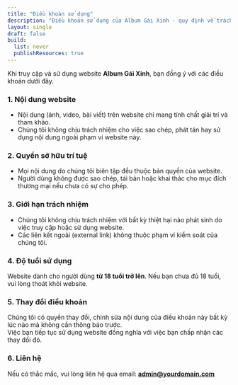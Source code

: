 ```yaml
---
title: "Điều khoản sử dụng"
description: "Điều khoản sử dụng của Album Gái Xinh - quy định về trách nhiệm và quyền lợi khi truy cập website."
layout: single
draft: false
build:
  list: never
  publishResources: true
---
```


Khi truy cập và sử dụng website **Album Gái Xinh**, bạn đồng ý với các điều khoản dưới đây.

### 1. Nội dung website
- Nội dung (ảnh, video, bài viết) trên website chỉ mang tính chất giải trí và tham khảo.  
- Chúng tôi không chịu trách nhiệm cho việc sao chép, phát tán hay sử dụng nội dung ngoài phạm vi website này.

### 2. Quyền sở hữu trí tuệ
- Mọi nội dung do chúng tôi biên tập đều thuộc bản quyền của website.  
- Người dùng không được sao chép, tái bản hoặc khai thác cho mục đích thương mại nếu chưa có sự cho phép.

### 3. Giới hạn trách nhiệm
- Chúng tôi không chịu trách nhiệm với bất kỳ thiệt hại nào phát sinh do việc truy cập hoặc sử dụng website.  
- Các liên kết ngoài (external link) không thuộc phạm vi kiểm soát của chúng tôi.

### 4. Độ tuổi sử dụng
Website dành cho người dùng **từ 18 tuổi trở lên**. Nếu bạn chưa đủ 18 tuổi, vui lòng thoát khỏi website.

### 5. Thay đổi điều khoản
Chúng tôi có quyền thay đổi, chỉnh sửa nội dung của điều khoản này bất kỳ lúc nào mà không cần thông báo trước.  
Việc bạn tiếp tục sử dụng website đồng nghĩa với việc bạn chấp nhận các thay đổi đó.

### 6. Liên hệ
Nếu có thắc mắc, vui lòng liên hệ qua email: **admin@yourdomain.com**
